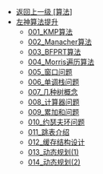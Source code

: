 - [返回上一级 [算法]](笔记/算法/)
- [左神算法提升](笔记/算法/左神算法提升/)
  - [001_KMP算法](笔记/算法/左神算法提升/001_KMP算法.md)
  - [002_Manacher算法](笔记/算法/左神算法提升/002_Manacher算法.md)
  - [003_BFPRT算法](笔记/算法/左神算法提升/003_BFPRT算法.md)
  - [004_Morris遍历算法](笔记/算法/左神算法提升/004_Morris遍历算法.md)
  - [005_窗口问题](笔记/算法/左神算法提升/005_窗口问题.md)
  - [006_单调栈问题](笔记/算法/左神算法提升/006_单调栈问题.md)
  - [007_几种树概念](笔记/算法/左神算法提升/007_几种树概念.md)
  - [008_计算器问题](笔记/算法/左神算法提升/008_计算器问题.md)
  - [009_累加和问题](笔记/算法/左神算法提升/009_累加和问题.md)
  - [010_约瑟夫环问题](笔记/算法/左神算法提升/010_约瑟夫环问题.md)
  - [011_跳表介绍](笔记/算法/左神算法提升/011_跳表介绍.md)
  - [012_缓存结构设计](笔记/算法/左神算法提升/012_缓存结构设计.md)
  - [013_动态规划(1)](笔记/算法/左神算法提升/013_动态规划(1).md)
  - [014_动态规划(2)](笔记/算法/左神算法提升/014_动态规划(2).md)
